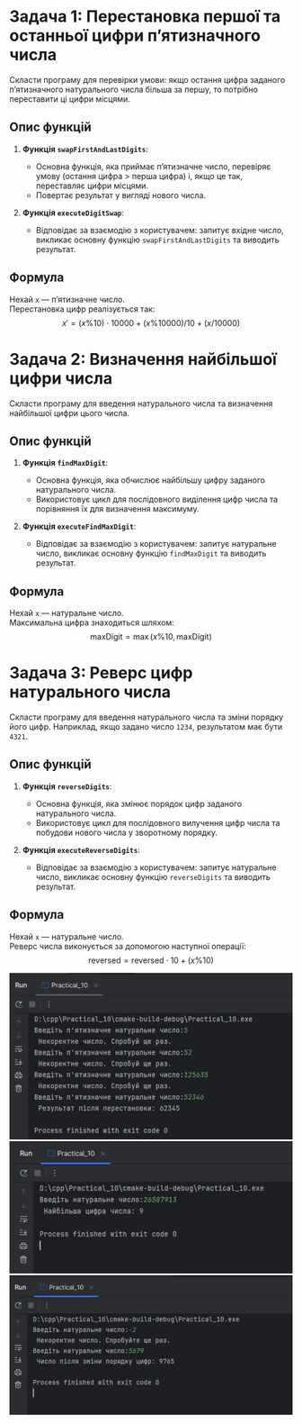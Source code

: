 # Задача 1: Перестановка першої та останньої цифри п’ятизначного числа

Скласти програму для перевірки умови: якщо остання цифра заданого п’ятизначного натурального числа більша за першу, то потрібно переставити ці цифри місцями.

## Опис функцій

1. **Функція `swapFirstAndLastDigits`**:
    - Основна функція, яка приймає п’ятизначне число, перевіряє умову (остання цифра > перша цифра) і, якщо це так, переставляє цифри місцями.
    - Повертає результат у вигляді нового числа.

2. **Функція `executeDigitSwap`**:
    - Відповідає за взаємодію з користувачем: запитує вхідне число, викликає основну функцію `swapFirstAndLastDigits` та виводить результат.

## Формула

Нехай `x` — п’ятизначне число.  
Перестановка цифр реалізується так:
$$
x' = (x \% 10) \cdot 10000 + (x \% 10000) / 10 + (x / 10000)
$$

# Задача 2: Визначення найбільшої цифри числа

Скласти програму для введення натурального числа та визначення найбільшої цифри цього числа.

## Опис функцій

1. **Функція `findMaxDigit`**:
   - Основна функція, яка обчислює найбільшу цифру заданого натурального числа.
   - Використовує цикл для послідовного виділення цифр числа та порівняння їх для визначення максимуму.

2. **Функція `executeFindMaxDigit`**:
   - Відповідає за взаємодію з користувачем: запитує натуральне число, викликає основну функцію `findMaxDigit` та виводить результат.

## Формула

Нехай `x` — натуральне число.  
Максимальна цифра знаходиться шляхом:
$$
\text{maxDigit} = \max(x \% 10, \text{maxDigit})
$$

# Задача 3: Реверс цифр натурального числа

Скласти програму для введення натурального числа та зміни порядку його цифр. Наприклад, якщо задано число `1234`, результатом має бути `4321`.

## Опис функцій

1. **Функція `reverseDigits`**:
   - Основна функція, яка змінює порядок цифр заданого натурального числа.
   - Використовує цикл для послідовного вилучення цифр числа та побудови нового числа у зворотному порядку.

2. **Функція `executeReverseDigits`**:
   - Відповідає за взаємодію з користувачем: запитує натуральне число, викликає основну функцію `reverseDigits` та виводить результат.

## Формула

Нехай `x` — натуральне число.  
Реверс числа виконується за допомогою наступної операції:
$$
\text{reversed} = \text{reversed} \cdot 10 + (x \% 10)
$$

![2024-11-19_232410.jpg](screenshots%2F2024-11-19_232410.jpg)
![2024-11-19_232653.jpg](screenshots%2F2024-11-19_232653.jpg)
![2024-11-19_233336.jpg](screenshots%2F2024-11-19_233336.jpg)